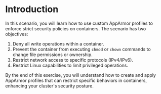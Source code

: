 # Introduction

In this scenario, you will learn how to use custom AppArmor profiles to enforce strict security policies on containers. The scenario has two objectives:

1. Deny all write operations within a container.
2. Prevent the container from executing `chmod` or `chown` commands to change file permissions or ownership.
3. Restrict network access to specific protocols (IPv4/IPv6).
4. Restrict Linux capabilities to limit privileged operations.

By the end of this exercise, you will understand how to create and apply AppArmor profiles that can restrict specific behaviors in containers, enhancing your cluster's security posture.
